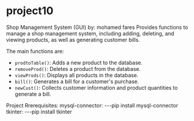 # project10
Shop Management System (GUI)
by: mohamed fares
Provides functions to manage a shop management system, including adding, deleting, and viewing products, as well as generating customer bills.

The main functions are:
- `prodtoTable()`: Adds a new product to the database.
- `removeProd()`: Deletes a product from the database.
- `viewProds()`: Displays all products in the database.
- `bill()`: Generates a bill for a customer's purchase.
- `newCust()`: Collects customer information and product quantities to generate a bill.

Project Rrerequisites:
mysql-connector:
---pip install mysql-connector
tkinter:
---pip install tkinter
